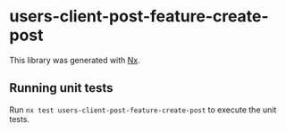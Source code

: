 # users-client-post-feature-create-post

This library was generated with [Nx](https://nx.dev).

## Running unit tests

Run `nx test users-client-post-feature-create-post` to execute the unit tests.
